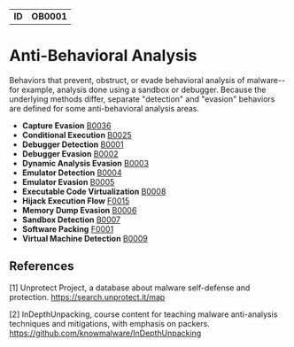 |||
|---|---|
|**ID**|**OB0001**|


# Anti-Behavioral Analysis
Behaviors that prevent, obstruct, or evade behavioral analysis of malware--for example, analysis done using a sandbox or debugger. Because the underlying methods differ, separate "detection" and "evasion" behaviors are defined for some anti-behavioral analysis areas.

* **Capture Evasion** [B0036](../anti-behavioral-analysis/capture-evasion.md)
* **Conditional Execution** [B0025](../execution/conditional-execution.md)
* **Debugger Detection** [B0001](../anti-behavioral-analysis/debugger-detection.md)
* **Debugger Evasion** [B0002](../anti-behavioral-analysis/debugger-evasion.md)
* **Dynamic Analysis Evasion** [B0003](../anti-behavioral-analysis/dynamic-analysis-evasion.md)
* **Emulator Detection** [B0004](../anti-behavioral-analysis/emulator-detection.md)
* **Emulator Evasion** [B0005](../anti-behavioral-analysis/emulator-evasion.md)
* **Executable Code Virtualization** [B0008](../anti-static-analysis/executable-code-virtualization.md)
* **Hijack Execution Flow** [F0015](../defense-evasion/hijack-execution-flow.md)
* **Memory Dump Evasion** [B0006](../anti-behavioral-analysis/memory-dump-evasion.md)
* **Sandbox Detection** [B0007](../anti-behavioral-analysis/sandbox-detection.md)
* **Software Packing** [F0001](../anti-static-analysis/software-packing.md)
* **Virtual Machine Detection** [B0009](../anti-behavioral-analysis/virtual-machine-detection.md)

References
----------
<a name="1">[1]</a> Unprotect Project, a database about malware self-defense and protection. https://search.unprotect.it/map

<a name="2">[2]</a> InDepthUnpacking, course content for teaching malware anti-analysis techniques and mitigations, with emphasis on packers. https://github.com/knowmalware/InDepthUnpacking
